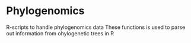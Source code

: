 # Phylogenomics
R-scripts to handle phylogenomics data
These functions is used to parse out information from ohylogenetic trees in R
